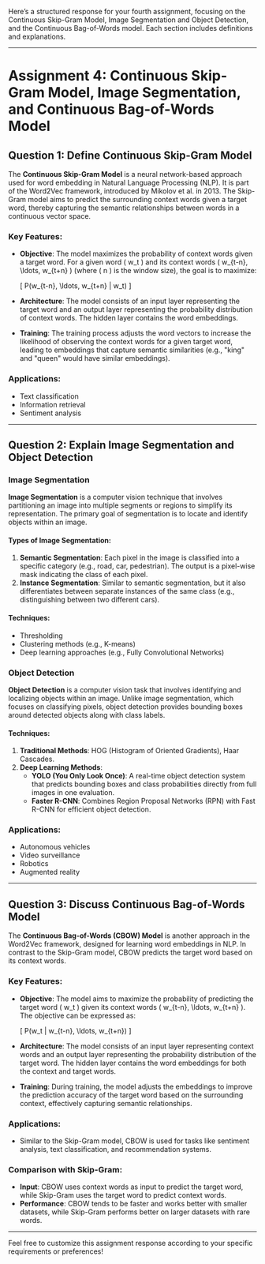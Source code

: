Here’s a structured response for your fourth assignment, focusing on the Continuous Skip-Gram Model, Image Segmentation and Object Detection, and the Continuous Bag-of-Words model. Each section includes definitions and explanations.

---

# Assignment 4: Continuous Skip-Gram Model, Image Segmentation, and Continuous Bag-of-Words Model

## Question 1: Define Continuous Skip-Gram Model

The **Continuous Skip-Gram Model** is a neural network-based approach used for word embedding in Natural Language Processing (NLP). It is part of the Word2Vec framework, introduced by Mikolov et al. in 2013. The Skip-Gram model aims to predict the surrounding context words given a target word, thereby capturing the semantic relationships between words in a continuous vector space.

### Key Features:
- **Objective**: The model maximizes the probability of context words given a target word. For a given word \( w_t \) and its context words \( w_{t-n}, \ldots, w_{t+n} \) (where \( n \) is the window size), the goal is to maximize:
  
  \[
  P(w_{t-n}, \ldots, w_{t+n} | w_t)
  \]

- **Architecture**: The model consists of an input layer representing the target word and an output layer representing the probability distribution of context words. The hidden layer contains the word embeddings.
  
- **Training**: The training process adjusts the word vectors to increase the likelihood of observing the context words for a given target word, leading to embeddings that capture semantic similarities (e.g., "king" and "queen" would have similar embeddings).

### Applications:
- Text classification
- Information retrieval
- Sentiment analysis

---

## Question 2: Explain Image Segmentation and Object Detection

### Image Segmentation

**Image Segmentation** is a computer vision technique that involves partitioning an image into multiple segments or regions to simplify its representation. The primary goal of segmentation is to locate and identify objects within an image.

#### Types of Image Segmentation:
1. **Semantic Segmentation**: Each pixel in the image is classified into a specific category (e.g., road, car, pedestrian). The output is a pixel-wise mask indicating the class of each pixel.
2. **Instance Segmentation**: Similar to semantic segmentation, but it also differentiates between separate instances of the same class (e.g., distinguishing between two different cars).

#### Techniques:
- Thresholding
- Clustering methods (e.g., K-means)
- Deep learning approaches (e.g., Fully Convolutional Networks)

### Object Detection

**Object Detection** is a computer vision task that involves identifying and localizing objects within an image. Unlike image segmentation, which focuses on classifying pixels, object detection provides bounding boxes around detected objects along with class labels.

#### Techniques:
1. **Traditional Methods**: HOG (Histogram of Oriented Gradients), Haar Cascades.
2. **Deep Learning Methods**: 
   - **YOLO (You Only Look Once)**: A real-time object detection system that predicts bounding boxes and class probabilities directly from full images in one evaluation.
   - **Faster R-CNN**: Combines Region Proposal Networks (RPN) with Fast R-CNN for efficient object detection.

### Applications:
- Autonomous vehicles
- Video surveillance
- Robotics
- Augmented reality

---

## Question 3: Discuss Continuous Bag-of-Words Model

The **Continuous Bag-of-Words (CBOW) Model** is another approach in the Word2Vec framework, designed for learning word embeddings in NLP. In contrast to the Skip-Gram model, CBOW predicts the target word based on its context words.

### Key Features:
- **Objective**: The model aims to maximize the probability of predicting the target word \( w_t \) given its context words \( w_{t-n}, \ldots, w_{t+n} \). The objective can be expressed as:

  \[
  P(w_t | w_{t-n}, \ldots, w_{t+n})
  \]

- **Architecture**: The model consists of an input layer representing context words and an output layer representing the probability distribution of the target word. The hidden layer contains the word embeddings for both the context and target words.

- **Training**: During training, the model adjusts the embeddings to improve the prediction accuracy of the target word based on the surrounding context, effectively capturing semantic relationships.

### Applications:
- Similar to the Skip-Gram model, CBOW is used for tasks like sentiment analysis, text classification, and recommendation systems. 

### Comparison with Skip-Gram:
- **Input**: CBOW uses context words as input to predict the target word, while Skip-Gram uses the target word to predict context words.
- **Performance**: CBOW tends to be faster and works better with smaller datasets, while Skip-Gram performs better on larger datasets with rare words.

---

Feel free to customize this assignment response according to your specific requirements or preferences!

